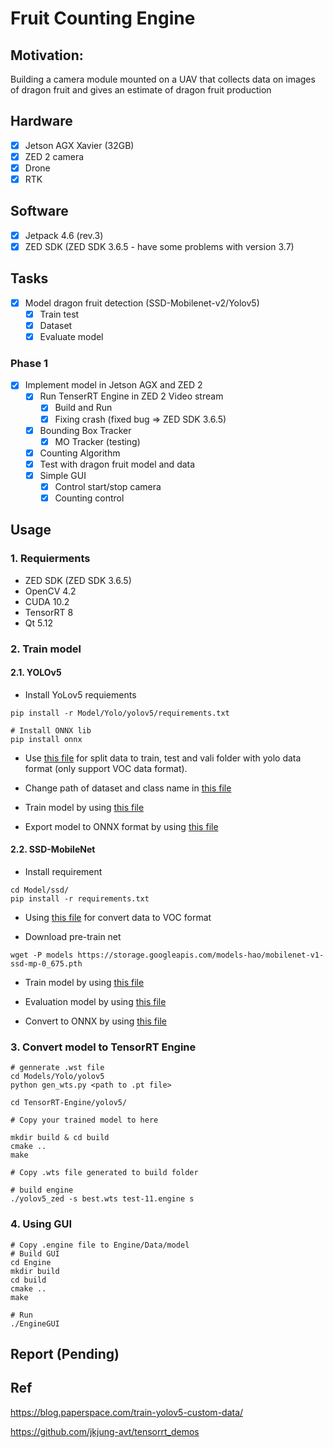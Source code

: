 # Fruit Counting Engine

## Motivation: 

Building a camera module mounted on a UAV that collects data on images of dragon fruit and gives an estimate of dragon fruit production

## Hardware

- [x] Jetson AGX Xavier (32GB)
- [x] ZED 2 camera
- [x] Drone  
- [x] RTK

## Software

- [x] Jetpack 4.6 (rev.3)
- [x] ZED SDK (ZED SDK 3.6.5 - have some problems with version 3.7)

## Tasks

- [x] Model dragon fruit detection (SSD-Mobilenet-v2/Yolov5)
  - [x] Train test
  - [x] Dataset
  - [x] Evaluate model

### Phase 1
- [x] Implement model in Jetson AGX and ZED 2  
  - [x] Run TenserRT Engine in ZED 2 Video stream 
    - [x] Build and Run
    - [x] Fixing crash (fixed bug => ZED SDK 3.6.5) 
  - [x] Bounding Box Tracker
    - [x] MO Tracker (testing) 
  - [x] Counting Algorithm
  - [x] Test with dragon fruit model and data
  - [x] Simple GUI
    - [x] Control start/stop camera
    - [x] Counting control

## Usage

### 1. Requierments

- ZED SDK (ZED SDK 3.6.5)
- OpenCV 4.2
- CUDA 10.2
- TensorRT 8
- Qt 5.12

### 2. Train model

#### 2.1. YOLOv5

- Install YoLov5 requiements

```
pip install -r Model/Yolo/yolov5/requirements.txt

# Install ONNX lib
pip install onnx
```

- Use [this file](https://github.com/lacie-life/FruitCountingEngine/blob/main/Model/Yolo/yolo-demo.ipynb) for split data to train, test and vali folder with yolo data format (only support VOC data format).

- Change path of dataset and class name in [this file](https://github.com/lacie-life/FruitCountingEngine/blob/main/Model/Yolo/yolov5/data/fruit.yaml)

- Train model by using [this file](https://github.com/lacie-life/FruitCountingEngine/blob/main/Model/Yolo/yolov5/train.py)

- Export model to ONNX format by using [this file](https://github.com/lacie-life/FruitCountingEngine/blob/main/Model/Yolo/yolov5/models/export.py)

#### 2.2. SSD-MobileNet

- Install requirement

```
cd Model/ssd/
pip install -r requirements.txt
```

- Using [this file](https://github.com/lacie-life/FruitCountingEngine/blob/main/Model/ssd/SSD_test.ipynb) for convert data to VOC format

- Download pre-train net
```
wget -P models https://storage.googleapis.com/models-hao/mobilenet-v1-ssd-mp-0_675.pth
```
- Train model by using [this file](https://github.com/lacie-life/FruitCountingEngine/blob/main/Model/ssd/train_ssd.py)

- Evaluation model by using [this file](https://github.com/lacie-life/FruitCountingEngine/blob/main/Model/ssd/eval_ssd.py)

- Convert to ONNX by using [this file](https://github.com/lacie-life/FruitCountingEngine/blob/main/Model/ssd/onnx_export.py)

### 3. Convert model to TensorRT Engine

```
# gennerate .wst file
cd Models/Yolo/yolov5
python gen_wts.py <path to .pt file>

cd TensorRT-Engine/yolov5/

# Copy your trained model to here

mkdir build & cd build
cmake ..
make

# Copy .wts file generated to build folder

# build engine
./yolov5_zed -s best.wts test-11.engine s
```

### 4. Using GUI

```
# Copy .engine file to Engine/Data/model
# Build GUI
cd Engine
mkdir build
cd build
cmake ..
make

# Run
./EngineGUI
```
<Updating>

## Report (Pending)

## Ref

https://blog.paperspace.com/train-yolov5-custom-data/
  
https://github.com/jkjung-avt/tensorrt_demos
